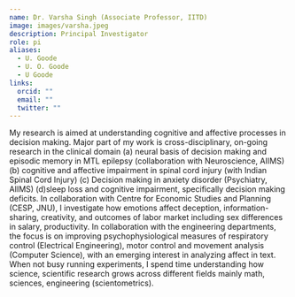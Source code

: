 ```yaml
---
name: Dr. Varsha Singh (Associate Professor, IITD)
image: images/varsha.jpeg
description: Principal Investigator
role: pi
aliases:
  - U. Goode
  - U. O. Goode
  - U Goode
links:
  orcid: ""
  email: ""
  twitter: ""
---
```

My research is aimed at understanding cognitive and affective processes in decision making. Major part of my work is cross-disciplinary, on-going research in the clinical domain (a) neural basis of decision making and episodic memory in MTL epilepsy (collaboration with Neuroscience, AIIMS) (b) cognitive and affective impairment in spinal cord injury (with Indian Spinal Cord Injury) (c) Decision making in anxiety disorder (Psychiatry, AIIMS) (d)sleep loss and cognitive impairment, specifically decision making deficits. In collaboration with Centre for Economic Studies and Planning (CESP, JNU), I investigate how emotions affect deception, information-sharing, creativity, and outcomes of labor market including sex differences in salary, productivity. In collaboration with the engineering departments, the focus is on improving psychophysiological measures of respiratory control (Electrical Engineering), motor control and movement analysis (Computer Science), with an emerging interest in analyzing affect in text. When not busy running experiments, I spend time understanding how science, scientific research grows across different fields mainly math, sciences, engineering (scientometrics).


